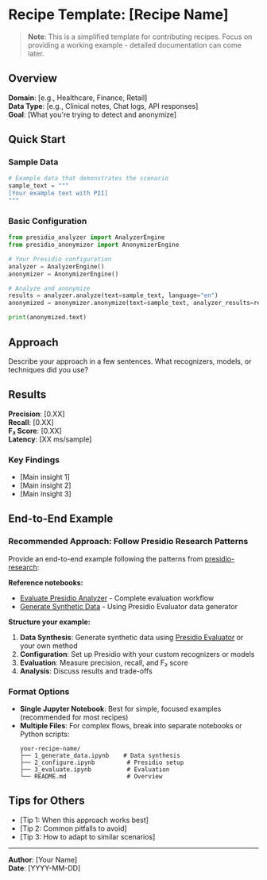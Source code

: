 # Recipe Template: [Recipe Name]

> **Note**: This is a simplified template for contributing recipes. Focus on providing a working example - detailed documentation can come later.

## Overview

**Domain**: [e.g., Healthcare, Finance, Retail]  
**Data Type**: [e.g., Clinical notes, Chat logs, API responses]  
**Goal**: [What you're trying to detect and anonymize]

## Quick Start

### Sample Data

```python
# Example data that demonstrates the scenario
sample_text = """
[Your example text with PII]
"""
```

### Basic Configuration

```python
from presidio_analyzer import AnalyzerEngine
from presidio_anonymizer import AnonymizerEngine

# Your Presidio configuration
analyzer = AnalyzerEngine()
anonymizer = AnonymizerEngine()

# Analyze and anonymize
results = analyzer.analyze(text=sample_text, language="en")
anonymized = anonymizer.anonymize(text=sample_text, analyzer_results=results)

print(anonymized.text)
```

## Approach

Describe your approach in a few sentences. What recognizers, models, or techniques did you use?

## Results

**Precision**: [0.XX]  
**Recall**: [0.XX]  
**F₂ Score**: [0.XX]  
**Latency**: [XX ms/sample]

### Key Findings

- [Main insight 1]
- [Main insight 2]
- [Main insight 3]

## End-to-End Example

### Recommended Approach: Follow Presidio Research Patterns

Provide an end-to-end example following the patterns from [presidio-research](https://github.com/microsoft/presidio-research):

**Reference notebooks:**
- [Evaluate Presidio Analyzer](https://github.com/microsoft/presidio-research/blob/master/notebooks/4_Evaluate_Presidio_Analyzer.ipynb) - Complete evaluation workflow
- [Generate Synthetic Data](https://github.com/microsoft/presidio-research/blob/master/notebooks/1_Generate_data.ipynb) - Using Presidio Evaluator data generator

**Structure your example:**

1. **Data Synthesis**: Generate synthetic data using [Presidio Evaluator](https://github.com/microsoft/presidio-research/blob/master/notebooks/1_Generate_data.ipynb) or your own method
2. **Configuration**: Set up Presidio with your custom recognizers or models
3. **Evaluation**: Measure precision, recall, and F₂ score
4. **Analysis**: Discuss results and trade-offs

### Format Options

- **Single Jupyter Notebook**: Best for simple, focused examples (recommended for most recipes)
- **Multiple Files**: For complex flows, break into separate notebooks or Python scripts:
  ```
  your-recipe-name/
  ├── 1_generate_data.ipynb    # Data synthesis
  ├── 2_configure.ipynb         # Presidio setup
  ├── 3_evaluate.ipynb          # Evaluation
  └── README.md                 # Overview
  ```

## Tips for Others

- [Tip 1: When this approach works best]
- [Tip 2: Common pitfalls to avoid]
- [Tip 3: How to adapt to similar scenarios]

---

**Author**: [Your Name]  
**Date**: [YYYY-MM-DD]

